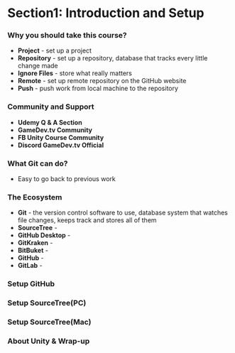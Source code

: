 # Section1: Introduction and Setup

### Why you should take this course?
+ **Project** - set up a project
+ **Repository** - set up a repository, database that tracks every little change made
+ **Ignore Files** - store what really matters
+ **Remote** - set up remote repository on the GitHub website
+ **Push** - push work from local machine to the repository

### Community and Support
+ **Udemy Q & A Section**
+ **GameDev.tv Community**
+ **FB Unity Course Community**
+ **Discord GameDev.tv Official**

### What Git can do?
+ Easy to go back to previous work

### The Ecosystem
+ **Git** - the version control software to use, database system that watches file changes, keeps track and stores all of them
+ **SourceTree** - 
+ **GitHub Desktop** - 
+ **GitKraken** - 
+ **BitBuket** - 
+ **GitHub** - 
+ **GitLab** -

### Setup GitHub

### Setup SourceTree(PC)

### Setup SourceTree(Mac)

### About Unity & Wrap-up
